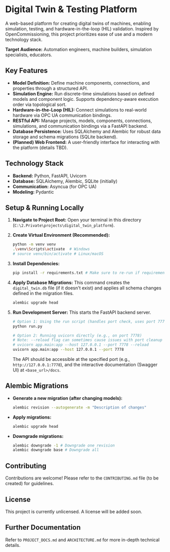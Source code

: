 # Digital Twin & Testing Platform

A web-based platform for creating digital twins of machines, enabling simulation, testing, and hardware-in-the-loop (HIL) validation. Inspired by OpenCommissioning, this project prioritizes ease of use and a modern technology stack.

**Target Audience:** Automation engineers, machine builders, simulation specialists, educators.

## Key Features

*   **Model Definition:** Define machine components, connections, and properties through a structured API.
*   **Simulation Engine:** Run discrete-time simulations based on defined models and component logic. Supports dependency-aware execution order via topological sort.
*   **Hardware-in-the-Loop (HIL):** Connect simulations to real-world hardware via OPC UA communication bindings.
*   **RESTful API:** Manage projects, models, components, connections, simulations, and communication bindings via a FastAPI backend.
*   **Database Persistence:** Uses SQLAlchemy and Alembic for robust data storage and schema migrations (SQLite backend).
*   **(Planned) Web Frontend:** A user-friendly interface for interacting with the platform (details TBD).

## Technology Stack

*   **Backend:** Python, FastAPI, Uvicorn
*   **Database:** SQLAlchemy, Alembic, SQLite (initially)
*   **Communication:** Asyncua (for OPC UA)
*   **Modeling:** Pydantic

<!--
## Development Status (as of 2025-04-11)

*   **Architecture:** Defined in `ARCHITECTURE.md`. Uses a Python/FastAPI backend, a web frontend (TBD), and SQLite for the database.
*   **Core Backend & Modeling:** Complete (Projects, Models, Components, Connections API/DB).
*   **Basic Simulation:** Mostly Complete (Simulation service, API, basic component logic, topological sort).
*   **Communication & HIL (OPC UA):** Implementation complete, requires testing and refinement.

(Consider moving detailed status history to a CHANGELOG.md)
-->
## Setup & Running Locally

1.  **Navigate to Project Root:**
    Open your terminal in this directory (`C:\2.Private\projects\digital_twin_platform`).

2.  **Create Virtual Environment (Recommended):**
    ```bash
    python -m venv venv
    .\venv\Scripts\activate  # Windows
    # source venv/bin/activate # Linux/macOS
    ```

3.  **Install Dependencies:**
    ```bash
    pip install -r requirements.txt # Make sure to re-run if requirements changed
    ```

4.  **Apply Database Migrations:**
    This command creates the `digital_twin.db` file (if it doesn't exist) and applies all schema changes defined in the migration files.
    ```bash
    alembic upgrade head
    ```

5.  **Run Development Server:**
    This starts the FastAPI backend server.
    ```bash
    # Option 1: Using the run script (handles port check, uses port 7777 by default)
    python run.py

    # Option 2: Running uvicorn directly (e.g., on port 7778)
    # Note: --reload flag can sometimes cause issues with port cleanup on Windows.
    # uvicorn app.main:app --host 127.0.0.1 --port 7778 --reload
    uvicorn app.main:app --host 127.0.0.1 --port 7778
    ```
    The API should be accessible at the specified port (e.g., `http://127.0.0.1:7778`), and the interactive documentation (Swagger UI) at `<base_url>/docs`.

## Alembic Migrations

*   **Generate a new migration (after changing models):**
    ```bash
    alembic revision --autogenerate -m "Description of changes"
    ```
*   **Apply migrations:**
    ```bash
    alembic upgrade head
    ```
*   **Downgrade migrations:**
    ```bash
    alembic downgrade -1 # Downgrade one revision
    alembic downgrade base # Downgrade all
    ```

<!--
## Next Steps / Roadmap

*   Test and refine HIL functionality with real OPC UA servers.
*   Implement logic for a wider variety of component types.
*   Develop the web frontend.
*   Add comprehensive unit and integration tests.
*   Explore alternative database backends (e.g., PostgreSQL).
*   Define clear contribution guidelines.
*   Choose and add a project license.

(Consider using GitHub Issues or Projects for detailed task tracking)
-->

## Contributing

Contributions are welcome! Please refer to the `CONTRIBUTING.md` file (to be created) for guidelines.

## License

This project is currently unlicensed. A license will be added soon.

## Further Documentation

Refer to `PROJECT_DOCS.md` and `ARCHITECTURE.md` for more in-depth technical details.